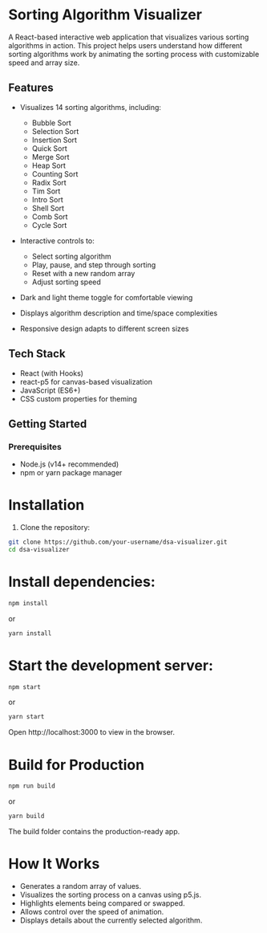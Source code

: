 # Sorting Algorithm Visualizer

A React-based interactive web application that visualizes various sorting algorithms in action. This project helps users understand how different sorting algorithms work by animating the sorting process with customizable speed and array size.

## Features

- Visualizes 14 sorting algorithms, including:
  - Bubble Sort
  - Selection Sort
  - Insertion Sort
  - Quick Sort
  - Merge Sort
  - Heap Sort
  - Counting Sort
  - Radix Sort
  - Tim Sort
  - Intro Sort
  - Shell Sort
  - Comb Sort
  - Cycle Sort

- Interactive controls to:
  - Select sorting algorithm
  - Play, pause, and step through sorting
  - Reset with a new random array
  - Adjust sorting speed

- Dark and light theme toggle for comfortable viewing

- Displays algorithm description and time/space complexities

- Responsive design adapts to different screen sizes

## Tech Stack

- React (with Hooks)
- react-p5 for canvas-based visualization
- JavaScript (ES6+)
- CSS custom properties for theming

## Getting Started

### Prerequisites

- Node.js (v14+ recommended)
- npm or yarn package manager

# Installation

1. Clone the repository:

```bash
git clone https://github.com/your-username/dsa-visualizer.git
cd dsa-visualizer
```
# Install dependencies:

```bash
npm install
```
or
```bash
yarn install
```
# Start the development server:

``` bash
npm start
```
or
```bash
yarn start
```
Open http://localhost:3000 to view in the browser.

# Build for Production
 ```bash
npm run build
```
or
```bash
yarn build
```
The build folder contains the production-ready app.

# How It Works
- Generates a random array of values.
- Visualizes the sorting process on a canvas using p5.js.
- Highlights elements being compared or swapped.
- Allows control over the speed of animation.
- Displays details about the currently selected algorithm.